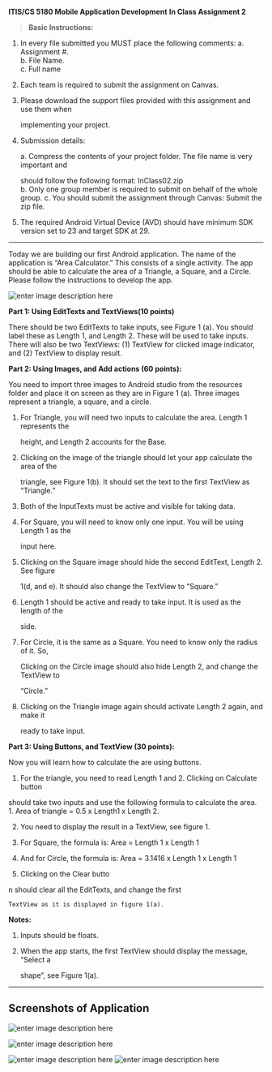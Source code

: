 **ITIS/CS 5180 Mobile Application Development**
**In Class Assignment 2**

> **Basic Instructions:**

1.  In every file submitted you MUST place the following comments: a. Assignment #.  
    b. File Name.  
    c. Full name
    
2.  Each team is required to submit the assignment on Canvas.
    
3.  Please download the support files provided with this assignment and use them when
    
    implementing your project.
    
4.  Submission details:
    
    a. Compress the contents of your project folder. The file name is very important and
    
    should follow the following format: InClass02.zip  
    b. Only one group member is required to submit on behalf of the whole group. c. You should submit the assignment through Canvas: Submit the zip file.
    

5. The required Android Virtual Device (AVD) should have minimum SDK version set to 23 and target SDK at 29.

---
Today we are building our first Android application. The name of the application is “Area Calculator.” This consists of a single activity. The app should be able to calculate the area of a Triangle, a Square, and a Circle. Please follow the instructions to develop the app.

![enter image description here](https://lh3.googleusercontent.com/TYZxxOTIbP9mtgNy4lMpWwKl4zZdMo7AZqS-We5sB3EpTQstvKflsmUkGtG75anMMq_qVBWqzd6g)

**Part 1: Using EditTexts and TextViews(10 points)**

There should be two EditTexts to take inputs, see Figure 1 (a). You should label these as Length 1, and Length 2. These will be used to take inputs. There will also be two TextViews: (1) TextView for clicked image indicator, and (2) TextView to display result.

**Part 2: Using Images, and Add actions (60 points):**

You need to import three images to Android studio from the resources folder and place it on screen as they are in Figure 1 (a). Three images represent a triangle, a square, and a circle.

1.  For Triangle, you will need two inputs to calculate the area. Length 1 represents the
    
    height, and Length 2 accounts for the Base.
    
2.  Clicking on the image of the triangle should let your app calculate the area of the
    
    triangle, see Figure 1(b). It should set the text to the first TextView as “Triangle.”
    
3.  Both of the InputTexts must be active and visible for taking data.
    
4.  For Square, you will need to know only one input. You will be using Length 1 as the
    
    input here.
    
5.  Clicking on the Square image should hide the second EditText, Length 2. See figure
    
    1(d, and e). It should also change the TextView to “Square.”
    
6.  Length 1 should be active and ready to take input. It is used as the length of the
    
    side.
    
7.  For Circle, it is the same as a Square. You need to know only the radius of it. So,
    
    Clicking on the Circle image should also hide Length 2, and change the TextView to
    
    “Circle.”
    
8.  Clicking on the Triangle image again should activate Length 2 again, and make it
    
    ready to take input.
    

**Part 3: Using Buttons, and TextView (30 points):**

Now you will learn how to calculate the are using buttons.  
1. For the triangle, you need to read Length 1 and 2. Clicking on Calculate button

should take two inputs and use the following formula to calculate the area. 1. Area of triangle = 0.5 x Length1 x Length 2.

2.  You need to display the result in a TextView, see figure 1.
    
3.  For Square, the formula is: Area = Length 1 x Length 1
    
4.  And for Circle, the formula is: Area = 3.1416 x Length 1 x Length 1
    
5.  Clicking on the Clear butto

n should clear all the EditTexts, and change the first
    
    TextView as it is displayed in figure 1(a).
    

**Notes:**

1.  Inputs should be floats.
    
2.  When the app starts, the first TextView should display the message, “Select a
    
    shape”, see Figure 1(a).
    
    
---
**Screenshots of Application**
---
![enter image description here](https://github.com/venkyhegde/ITIS-5180-mobile-application-development/blob/master/In-Class/In-Class-02/AreaCalculatorApp/Screenshots/Screen-1.png)

![enter image description here](https://github.com/venkyhegde/ITIS-5180-mobile-application-development/blob/master/In-Class/In-Class-02/AreaCalculatorApp/Screenshots/Screen-2.png)

![enter image description here](https://github.com/venkyhegde/ITIS-5180-mobile-application-development/blob/master/In-Class/In-Class-02/AreaCalculatorApp/Screenshots/Screen-3.png)
![enter image description here](https://github.com/venkyhegde/ITIS-5180-mobile-application-development/blob/master/In-Class/In-Class-02/AreaCalculatorApp/Screenshots/Screen-4.png)
